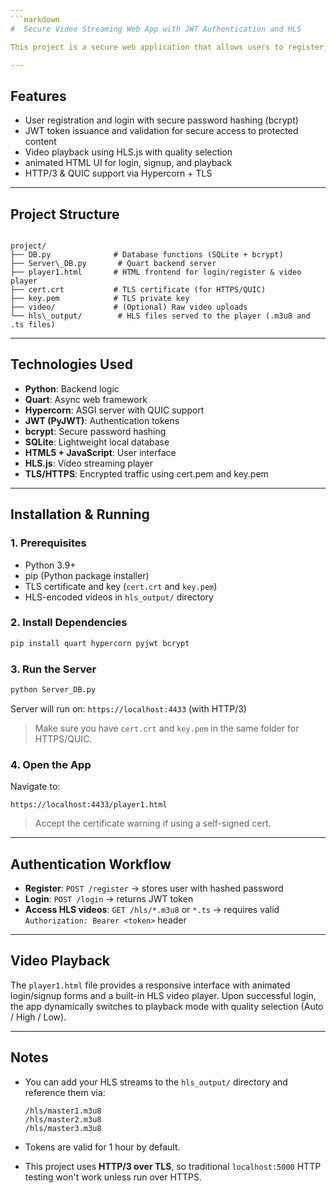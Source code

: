 ```yaml
---
```markdown
#  Secure Video Streaming Web App with JWT Authentication and HLS

This project is a secure web application that allows users to register, log in, and stream HLS (HTTP Live Streaming) video content. It uses JWT-based authentication, stores user data in a permanent SQLite database with hashed passwords, and delivers video content using HTTP/3 (QUIC) via the Quart framework and Hypercorn server.

---
```


##  Features

- User registration and login with secure password hashing (bcrypt)
- JWT token issuance and validation for secure access to protected content
- Video playback using HLS.js with quality selection
- animated HTML UI for login, signup, and playback
- HTTP/3 & QUIC support via Hypercorn + TLS

---

##  Project Structure

```

project/
├── DB.py              # Database functions (SQLite + bcrypt)
├── Server\_DB.py       # Quart backend server
├── player1.html       # HTML frontend for login/register & video player
├── cert.crt           # TLS certificate (for HTTPS/QUIC)
├── key.pem            # TLS private key
├── video/             # (Optional) Raw video uploads
└── hls\_output/        # HLS files served to the player (.m3u8 and .ts files)

````

---

##  Technologies Used

- **Python**: Backend logic
- **Quart**: Async web framework
- **Hypercorn**: ASGI server with QUIC support
- **JWT (PyJWT)**: Authentication tokens
- **bcrypt**: Secure password hashing
- **SQLite**: Lightweight local database
- **HTML5 + JavaScript**: User interface
- **HLS.js**: Video streaming player
- **TLS/HTTPS**: Encrypted traffic using cert.pem and key.pem

---

##  Installation & Running

### 1. Prerequisites

- Python 3.9+
- pip (Python package installer)
- TLS certificate and key (`cert.crt` and `key.pem`)
- HLS-encoded videos in `hls_output/` directory

### 2. Install Dependencies

```bash
pip install quart hypercorn pyjwt bcrypt
````

### 3. Run the Server

```bash
python Server_DB.py
```

Server will run on:
`https://localhost:4433` (with HTTP/3)

> Make sure you have `cert.crt` and `key.pem` in the same folder for HTTPS/QUIC.

### 4. Open the App

Navigate to:

```
https://localhost:4433/player1.html
```

>  Accept the certificate warning if using a self-signed cert.

---

##  Authentication Workflow

* **Register**: `POST /register` → stores user with hashed password
* **Login**: `POST /login` → returns JWT token
* **Access HLS videos**: `GET /hls/*.m3u8` or `*.ts` → requires valid `Authorization: Bearer <token>` header

---

##  Video Playback

The `player1.html` file provides a responsive interface with animated login/signup forms and a built-in HLS video player. Upon successful login, the app dynamically switches to playback mode with quality selection (Auto / High / Low).

---

##  Notes

* You can add your HLS streams to the `hls_output/` directory and reference them via:

  ```
  /hls/master1.m3u8
  /hls/master2.m3u8
  /hls/master3.m3u8
  ```
* Tokens are valid for 1 hour by default.
* This project uses **HTTP/3 over TLS**, so traditional `localhost:5000` HTTP testing won't work unless run over HTTPS.

```
